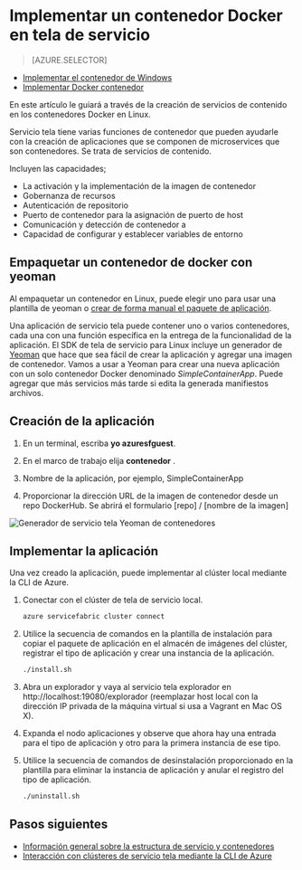 <properties
   pageTitle="Servicio tela e implementar contenedores en Linux | Microsoft Azure"
   description="Estructura de servicio y el uso de contenedores Docker implementar aplicaciones microservice. En este artículo se describe las capacidades que proporciona tela de servicio para los contenedores y cómo implementar una imagen de contenedor Docker en un clúster"
   services="service-fabric"
   documentationCenter=".net"
   authors="msfussell"
   manager="timlt"
   editor=""/>

<tags
   ms.service="service-fabric"
   ms.devlang="dotnet"
   ms.topic="article"
   ms.tgt_pltfrm="NA"
   ms.workload="NA"
   ms.date="10/24/2016"
   ms.author="msfussell"/>

# <a name="deploy-a-docker-container-to-service-fabric"></a>Implementar un contenedor Docker en tela de servicio

> [AZURE.SELECTOR]
- [Implementar el contenedor de Windows](service-fabric-deploy-container.md)
- [Implementar Docker contenedor](service-fabric-deploy-container-linux.md)

En este artículo le guiará a través de la creación de servicios de contenido en los contenedores Docker en Linux.

Servicio tela tiene varias funciones de contenedor que pueden ayudarle con la creación de aplicaciones que se componen de microservices que son contenedores. Se trata de servicios de contenido.

Incluyen las capacidades;

- La activación y la implementación de la imagen de contenedor
- Gobernanza de recursos
- Autenticación de repositorio
- Puerto de contenedor para la asignación de puerto de host
- Comunicación y detección de contenedor a
- Capacidad de configurar y establecer variables de entorno


## <a name="packaging-a-docker-container-with-yeoman"></a>Empaquetar un contenedor de docker con yeoman
Al empaquetar un contenedor en Linux, puede elegir uno para usar una plantilla de yeoman o [crear de forma manual el paquete de aplicación](service-fabric-deploy-container.md#manually-packaging-and-deploying-a-container).

Una aplicación de servicio tela puede contener uno o varios contenedores, cada una con una función específica en la entrega de la funcionalidad de la aplicación. El SDK de tela de servicio para Linux incluye un generador de [Yeoman](http://yeoman.io/) que hace que sea fácil de crear la aplicación y agregar una imagen de contenedor. Vamos a usar a Yeoman para crear una nueva aplicación con un solo contenedor Docker denominado *SimpleContainerApp*. Puede agregar que más servicios más tarde si edita la generada manifiestos archivos.

## <a name="create-the-application"></a>Creación de la aplicación

1. En un terminal, escriba **yo azuresfguest**.

2. En el marco de trabajo elija **contenedor** .

3. Nombre de la aplicación, por ejemplo, SimpleContainerApp

4. Proporcionar la dirección URL de la imagen de contenedor desde un repo DockerHub. Se abrirá el formulario [repo] / [nombre de la imagen]

![Generador de servicio tela Yeoman de contenedores][sf-yeoman]

## <a name="deploy-the-application"></a>Implementar la aplicación

Una vez creado la aplicación, puede implementar al clúster local mediante la CLI de Azure.

1. Conectar con el clúster de tela de servicio local.

    ```bash
    azure servicefabric cluster connect
    ```

2. Utilice la secuencia de comandos en la plantilla de instalación para copiar el paquete de aplicación en el almacén de imágenes del clúster, registrar el tipo de aplicación y crear una instancia de la aplicación.

    ```bash
    ./install.sh
    ```

3. Abra un explorador y vaya al servicio tela explorador en http://localhost:19080/explorador (reemplazar host local con la dirección IP privada de la máquina virtual si usa a Vagrant en Mac OS X).

4. Expanda el nodo aplicaciones y observe que ahora hay una entrada para el tipo de aplicación y otro para la primera instancia de ese tipo.

5. Utilice la secuencia de comandos de desinstalación proporcionado en la plantilla para eliminar la instancia de aplicación y anular el registro del tipo de aplicación.

    ```bash
    ./uninstall.sh
    ```

## <a name="next-steps"></a>Pasos siguientes

- [Información general sobre la estructura de servicio y contenedores](service-fabric-containers-overview.md)
- [Interacción con clústeres de servicio tela mediante la CLI de Azure](service-fabric-azure-cli.md)

<!-- Images -->
[sf-yeoman]: ./media/service-fabric-deploy-container-linux/sf-container-yeoman.png

